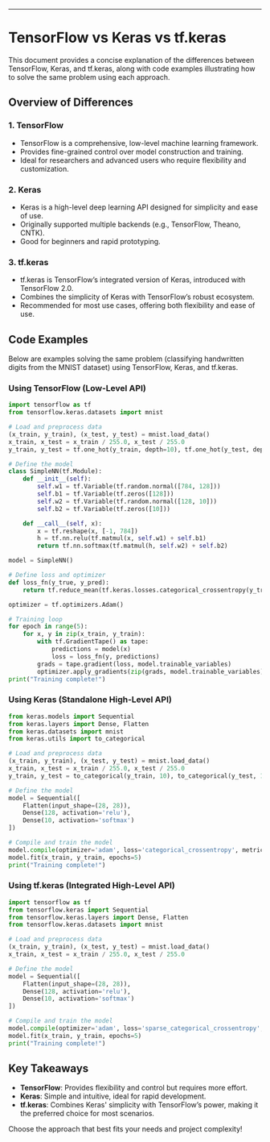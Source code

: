 -----
# TensorFlow vs Keras vs tf.keras

This document provides a concise explanation of the differences between TensorFlow, Keras, and tf.keras, along with code examples illustrating how to solve the same problem using each approach.

## Overview of Differences

### 1. **TensorFlow**
   - TensorFlow is a comprehensive, low-level machine learning framework.
   - Provides fine-grained control over model construction and training.
   - Ideal for researchers and advanced users who require flexibility and customization.

### 2. **Keras**
   - Keras is a high-level deep learning API designed for simplicity and ease of use.
   - Originally supported multiple backends (e.g., TensorFlow, Theano, CNTK).
   - Good for beginners and rapid prototyping.

### 3. **tf.keras**
   - tf.keras is TensorFlow’s integrated version of Keras, introduced with TensorFlow 2.0.
   - Combines the simplicity of Keras with TensorFlow’s robust ecosystem.
   - Recommended for most use cases, offering both flexibility and ease of use.

## Code Examples
Below are examples solving the same problem (classifying handwritten digits from the MNIST dataset) using TensorFlow, Keras, and tf.keras.

### Using TensorFlow (Low-Level API)
```python
import tensorflow as tf
from tensorflow.keras.datasets import mnist

# Load and preprocess data
(x_train, y_train), (x_test, y_test) = mnist.load_data()
x_train, x_test = x_train / 255.0, x_test / 255.0
y_train, y_test = tf.one_hot(y_train, depth=10), tf.one_hot(y_test, depth=10)

# Define the model
class SimpleNN(tf.Module):
    def __init__(self):
        self.w1 = tf.Variable(tf.random.normal([784, 128]))
        self.b1 = tf.Variable(tf.zeros([128]))
        self.w2 = tf.Variable(tf.random.normal([128, 10]))
        self.b2 = tf.Variable(tf.zeros([10]))

    def __call__(self, x):
        x = tf.reshape(x, [-1, 784])
        h = tf.nn.relu(tf.matmul(x, self.w1) + self.b1)
        return tf.nn.softmax(tf.matmul(h, self.w2) + self.b2)

model = SimpleNN()

# Define loss and optimizer
def loss_fn(y_true, y_pred):
    return tf.reduce_mean(tf.keras.losses.categorical_crossentropy(y_true, y_pred))

optimizer = tf.optimizers.Adam()

# Training loop
for epoch in range(5):
    for x, y in zip(x_train, y_train):
        with tf.GradientTape() as tape:
            predictions = model(x)
            loss = loss_fn(y, predictions)
        grads = tape.gradient(loss, model.trainable_variables)
        optimizer.apply_gradients(zip(grads, model.trainable_variables))
print("Training complete!")
```

### Using Keras (Standalone High-Level API)
```python
from keras.models import Sequential
from keras.layers import Dense, Flatten
from keras.datasets import mnist
from keras.utils import to_categorical

# Load and preprocess data
(x_train, y_train), (x_test, y_test) = mnist.load_data()
x_train, x_test = x_train / 255.0, x_test / 255.0
y_train, y_test = to_categorical(y_train, 10), to_categorical(y_test, 10)

# Define the model
model = Sequential([
    Flatten(input_shape=(28, 28)),
    Dense(128, activation='relu'),
    Dense(10, activation='softmax')
])

# Compile and train the model
model.compile(optimizer='adam', loss='categorical_crossentropy', metrics=['accuracy'])
model.fit(x_train, y_train, epochs=5)
print("Training complete!")
```

### Using tf.keras (Integrated High-Level API)
```python
import tensorflow as tf
from tensorflow.keras import Sequential
from tensorflow.keras.layers import Dense, Flatten
from tensorflow.keras.datasets import mnist

# Load and preprocess data
(x_train, y_train), (x_test, y_test) = mnist.load_data()
x_train, x_test = x_train / 255.0, x_test / 255.0

# Define the model
model = Sequential([
    Flatten(input_shape=(28, 28)),
    Dense(128, activation='relu'),
    Dense(10, activation='softmax')
])

# Compile and train the model
model.compile(optimizer='adam', loss='sparse_categorical_crossentropy', metrics=['accuracy'])
model.fit(x_train, y_train, epochs=5)
print("Training complete!")
```

## Key Takeaways
- **TensorFlow**: Provides flexibility and control but requires more effort.
- **Keras**: Simple and intuitive, ideal for rapid development.
- **tf.keras**: Combines Keras' simplicity with TensorFlow’s power, making it the preferred choice for most scenarios.

Choose the approach that best fits your needs and project complexity!

